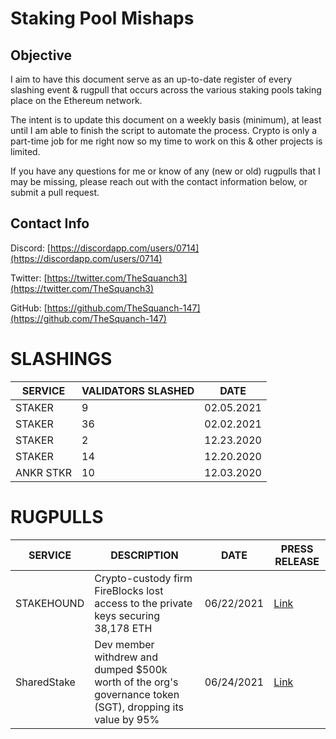 # Staking Pool Mishaps
## Objective
I aim to have this document serve as an up-to-date register of every slashing event & rugpull that occurs across the various staking pools taking place on the Ethereum network. 

The intent is to update this document on a weekly basis (minimum), at least until I am able to finish the script to automate the process. Crypto is only a part-time job for me right now so my time to work on this & other projects is limited.

If you have any questions for me or know of any (new or old) rugpulls that I may be missing, please reach out with the contact information below, or submit a pull request.

## Contact Info
Discord: [https://discordapp.com/users/0714](https://discordapp.com/users/0714)

Twitter: [https://twitter.com/TheSquanch3](https://twitter.com/TheSquanch3)

GitHub: [https://github.com/TheSquanch-147](https://github.com/TheSquanch-147)

# SLASHINGS

|   SERVICE  | VALIDATORS SLASHED |    DATE    |
| ---------- | ------------------ | ---------- |
|    STAKER  |         9          | 02.05.2021 |
|    STAKER  |        36          | 02.02.2021 |
|    STAKER  |         2          | 12.23.2020 |
|    STAKER  |        14          | 12.20.2020 |
|  ANKR STKR |        10          | 12.03.2020 |

# RUGPULLS

| SERVICE | DESCRIPTION | DATE | PRESS RELEASE |
| --- | --- | --- | --- |
| STAKEHOUND | Crypto-custody firm FireBlocks lost access to the private keys securing 38,178 ETH | 06/22/2021 | [Link](https://www.fireblocks.com/blog/stakehound-eth-2-0-event/)
| SharedStake | Dev member withdrew and dumped $500k worth of the org's governance token (SGT), dropping its value by 95%| 06/24/2021 | [Link](https://sharedstake.medium.com/post-mortem-of-the-sharedstake-incident-4625eeacc61f)


